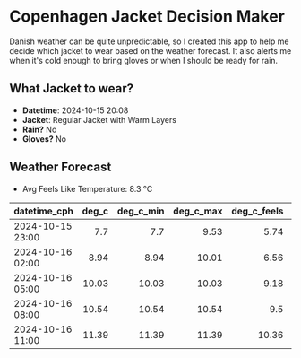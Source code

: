 
# Copenhagen Jacket Decision Maker

Danish weather can be quite unpredictable, so I created this app to help me decide which jacket to wear based on the weather forecast. 
It also alerts me when it's cold enough to bring gloves or when I should be ready for rain.

## What Jacket to wear?

- **Datetime**: 2024-10-15 20:08
- **Jacket**: Regular Jacket with Warm Layers
- **Rain?** No
- **Gloves?** No

## Weather Forecast
- Avg Feels Like Temperature: 8.3 °C

| datetime_cph     |   deg_c |   deg_c_min |   deg_c_max |   deg_c_feels | weather   | wind   | rain   |
|:-----------------|--------:|------------:|------------:|--------------:|:----------|:-------|:-------|
| 2024-10-15 23:00 |    7.7  |        7.7  |        9.53 |          5.74 | Clouds    | Low    | None   |
| 2024-10-16 02:00 |    8.94 |        8.94 |       10.01 |          6.56 | Clouds    | Low    | None   |
| 2024-10-16 05:00 |   10.03 |       10.03 |       10.03 |          9.18 | Clouds    | Low    | None   |
| 2024-10-16 08:00 |   10.54 |       10.54 |       10.54 |          9.5  | Clouds    | High   | None   |
| 2024-10-16 11:00 |   11.39 |       11.39 |       11.39 |         10.36 | Clouds    | High   | None   |
        